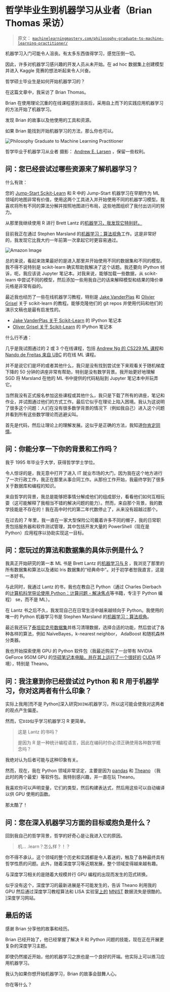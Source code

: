 # 哲学毕业生到机器学习从业者（Brian Thomas 采访）

> 原文： [`machinelearningmastery.com/philosophy-graduate-to-machine-learning-practitioner/`](https://machinelearningmastery.com/philosophy-graduate-to-machine-learning-practitioner/)

机器学习入门可能令人沮丧。有太多东西值得学习，感觉压倒一切。

因此，许多对机器学习感兴趣的开发人员从未开始。在 ad hoc 数据集上创建模型并进入 Kaggle 竞赛的想法听起来令人兴奋。

哲学硕士毕业生是如何开始机器学习的？

在这篇文章中，我采访了 Brian Thomas。

Brian 在使用理论沉重的在线课程感到沮丧后，采用自上而下的实践应用机器学习的方法开始了机器学习。

发现 Brian 的故事以及他使用的工具和资源。

如果 Brian 能找到开始机器学习的方法，那么你也可以。

![Philosophy Graduate to Machine Learning Practitioner](img/b0dd8eb1b94dfc0bbad7d0544c4f7174.jpg)

哲学毕业于机器学习从业者
摄影： [Andrew E. Larsen](https://www.flickr.com/photos/papalars/422462932/) ，保留一些权利。

## 问：您已经尝试过哪些资源来了解机器学习？

什么有效：

您的 [Jump-Start Scikit-Learn](http://machinelearningmastery.com/jump-start-scikit-learn/) 和 R 中的 Jump-Start 机器学习在早期作为 ML 领域的地图非常有价值，使用这两个工具进入并开始使用不同的机器学习模型。我喜欢将所有不同的算法分解并按照地图进行布局，这些地图组织了我付出访问的努力。

从那里我继续使用 R 进行 Brett Lantz 的[机器学习，我发现它特别好。](http://www.amazon.com/dp/1782162143?tag=inspiredalgor-20)

目前我正在通过 Stephen Marsland 的[机器学习：算法视角](http://www.amazon.com/dp/1466583282?tag=inspiredalgor-20)工作。这是非常好的，我发现它比我大约一年前第一次拿起它时更容易通过。

![Amazon Image](http://www.amazon.com/dp/1466583282?tag=inspiredalgor-20)

总的来说，看起来效果最好的是进入那里并开始使用不同的数据集和不同的模型。我不得不说特别是 scikit-learn 确实帮助我解决了这个话题。我还要向 IPython 倾诉，呃，我应该说 Jupyter 笔记本。对我来说，能够加载一些数据，从 scikit-learn 中尝试不同的模型，然后添加一些用我自己的话来解释模型和结果的降价单元格是非常有益的。

最近我也经历了一些在线机器学习教程，特别是 [Jake VanderPlas](http://www.astro.washington.edu/users/vanderplas/) 和 [Olivier Grisel](http://ogrisel.com/) 关于 scikit-learn 的教程。能够克隆他们的 git repos 并使用代码和他们的演示文稿也是最有启发性的。

*   [Jake VanderPlas 关于 Scikit-Learn](https://github.com/jakevdp/sklearn_tutorial) 的 IPython 笔记本
*   [Oliver Grisel 关于 Scikit-Learn](https://github.com/ogrisel/notebooks) 的 IPython 笔记本

什么行不通：

几乎是我试图通过的 2 或 3 个在线课程，包括 [Andrew Ng 的 CS229 ML 课程](http://cs229.stanford.edu/)和 [Nando de Freitas 来自 UBC](http://www.cs.ubc.ca/~nando/540-2013/) 的在线 ML 课程。

并不是说它们是坏的或者其他什么，我只是没有找到尝试坐下来观看关于随机梯度下降的 50 分钟的讲座非常有帮助，特别是没有数学背景。我开始更好地理解 SGD 将 Marsland 在他的 ML 书中提供的代码粘贴到 Jupyter 笔记本中并玩弄它。

当然我没有正式报名参加这些课程或其他什么，我只是下载了所有的讲座，笔记和作业，并试图通过他们的方式工作。最后它似乎在理论上陷入困境。我认为这说明了很多这个问题：人们在没有很多数学背景的情况下（例如我自己）进入这个问题并看到所有这些数学理论而逃避尖叫。

首先是代码，然后让理论上的理解发展。这似乎是正确的方法，我知道[你肯定同情](http://machinelearningmastery.com/machine-learning-for-programmers/)。

## 问：你能分享一下你的背景和工作吗？

我于 1995 年毕业于大学，获得哲学学士学位。

令人惊讶的是，我无意中打开了进入 IT 就业市场的大门，因为我在这个地方进行了一次行政工作，我正在那里从事合同工作。从那份工作开始，我最终学到了很多关于数据库和编程的知识。

来自哲学的背景，我总是能够把事情分解成他们的组成部分，看看他们如何互相玩耍（这可能解释了我相当不错的解决问题的能力）。然而，来自那个背景，我的数学技能是不存在的！我在高中时代的第二年代数停止了，从来没有超越过那个。

在过去的 7 年里，我一直在一家大型保险公司戴着许多不同的帽子，我的日常职责包括服务器和软件测试管理，其中包括开发大量的 PowerShell（现在是 Python）应用程序以协助实现这一目标。

## 问：您玩过的算法和数据集的具体示例是什么？

我真正开始研究的第一本 ML 书是 Brett Lantz 的[机器学习与 R](http://www.amazon.com/dp/1782162143?tag=inspiredalgor-20) ，我浏览了那里的所有数据集和算法以及诸如 Iris 数据集的“经典命中”。对于初学者恕我直言，这是一本好书。

与此同时，我通过 Lantz 的书，我也在教自己 Python（通过 Charles Dierbach 的[计算机科学导论使用 Python：计算问题 - 解决焦点](http://www.amazon.com/dp/0470555157?tag=inspiredalgor-20)等书籍，专注于 Python 编程） se，而不是 ML）。

在 Lantz 书之后不久，我发现自己在日常生活中越来越倾向于 Python。我使用的唯一的 Python 机器学习书是 Stephen Marsland 的[机器学习：算法视角](http://www.amazon.com/dp/1466583282?tag=inspiredalgor-20)。

最近我还玩了[泰坦尼克号数据集](https://www.kaggle.com/c/titanic)并练习清理数据，选择合适的功能，然后尝试了各种各样的算法，例如 NaïveBayes，k-nearest neighbor， AdaBoost 和随机森林分类器。

我也开始探索使用 GPU 的 Python 软件包（我最近购买了一台带有 NVIDIA GeForce 950M GPU 的[华硕笔记本电脑，并在其上运行了一个很好的](http://amzn.to/1iFqXXj) [CUDA](http://www.nvidia.com/object/cuda_home_new.html) 环境），特别是 Theano。

## 问：我注意到你已经尝试过 Python 和 R 用于机器学习，你对这两者有什么印象？

实际上我用[而不是 Python]深入研究`DOING`机器学习，所以这可能会使我对这两者的观点产生偏差。

然而，它`DID`似乎学习机器学习 R 更简单。

> 这是 Lantz 的书吗？
> 
> 是因为 R 是一种统计编程语言，因此在编码时你必须正确使用各种数学概念吗？

我绝对认为后者可能与这种印象有关。

然而，现在，我在 Python 领域非常坚定，主要是因为 [pandas](http://machinelearningmastery.com/quick-and-dirty-data-analysis-with-pandas/) 和 [Theano](http://deeplearning.net/software/theano/) （我此时的两个最爱）等软件包。我特别感兴趣，并一直在玩 Theano。

我喜欢你可以声明变量，它们的类型，然后构建表达式，然后用这些可以自动编译以供 GPU 使用的函数。

那太酷了！

## 问：您在深入机器学习方面的目标或抱负是什么？

回到我自己的哲学背景，哲学的好奇心是让我进入它的原因。

> 机... .learn？怎么样？！？

你不得不承认，这个领域的整个历史和实践都是令人着迷的，触及了各种最终具有哲学性质的问题。此外，随着深度学习等近期发展，整个领域变得越来越有趣。

与深度学习相关的是随着大规模并行 GPU 编程的出现而发生的范式转换。

似乎没有这个，深度学习的最新进展是不可能发生的，告诉 Theano 利用我的 GPU 然后通过深度学习教程算法和 LISA 实验室[上的](http://deeplearning.net/tutorial/) [MNIST](http://yann.lecun.com/exdb/mnist/) 数据流失是很酷的。 ]深度学习网站。

## 最后的话

感谢 Brian 分享他的故事和经历。

Brian 已经开始了，他已经掌握了解决 R 和 Python 问题的技能，现在正在开展更复杂的深度学习主题。

即使仍然接近开始，他的机器学习之旅也是一个良好的开端。他实际上可以练习应用机器学习。

我认为如果你想开始机器学习，Brian 的故事会鼓舞人心。

你在等什么？